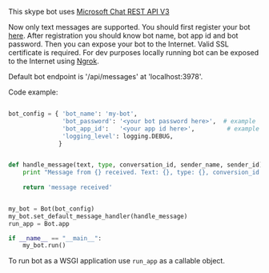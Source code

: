 This skype bot uses [Microsoft Chat REST API V3](https://docs.botframework.com/en-us/skype/chat/#conversation-update)

Now only text messages are supported.
You should first register your bot [here](https://dev.botframework.com).
After registration you should know bot name, bot app id and bot password.
Then you can expose your bot to the Internet. Valid SSL certificate is required.
For dev purposes locally running bot can be exposed to the Internet using [Ngrok](https://ngrok.com/).


Default bot endpoint is '/api/messages' at 'localhost:3978'.

Code example:

```python

bot_config = { 'bot_name': 'my-bot',
               'bot_password': '<your bot password here>',  # example 'UeteHnfdQgieutiYLHTQE9F'
               'bot_app_id':   '<your app id here>',         # example '4f7bcc06-bb22-4f4a-b44c-51485be54c67'
               'logging_level': logging.DEBUG,
              }


def handle_message(text, type, conversation_id, sender_name, sender_id):
    print "Message from {} received. Text: {}, type: {}, conversion_id: {}".format(sender_name, text, type,
                                                                                   conversation_id)
    return 'message received'


my_bot = Bot(bot_config)
my_bot.set_default_message_handler(handle_message)
run_app = Bot.app

if __name__ == "__main__":
    my_bot.run()

```

To run bot as a WSGI application use `run_app` as a callable object.
